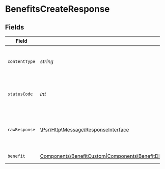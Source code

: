 # BenefitsCreateResponse


## Fields

| Field                                                                                                                                                                                                                        | Type                                                                                                                                                                                                                         | Required                                                                                                                                                                                                                     | Description                                                                                                                                                                                                                  |
| ---------------------------------------------------------------------------------------------------------------------------------------------------------------------------------------------------------------------------- | ---------------------------------------------------------------------------------------------------------------------------------------------------------------------------------------------------------------------------- | ---------------------------------------------------------------------------------------------------------------------------------------------------------------------------------------------------------------------------- | ---------------------------------------------------------------------------------------------------------------------------------------------------------------------------------------------------------------------------- |
| `contentType`                                                                                                                                                                                                                | *string*                                                                                                                                                                                                                     | :heavy_check_mark:                                                                                                                                                                                                           | HTTP response content type for this operation                                                                                                                                                                                |
| `statusCode`                                                                                                                                                                                                                 | *int*                                                                                                                                                                                                                        | :heavy_check_mark:                                                                                                                                                                                                           | HTTP response status code for this operation                                                                                                                                                                                 |
| `rawResponse`                                                                                                                                                                                                                | [\Psr\Http\Message\ResponseInterface](https://www.php-fig.org/psr/psr-7/#33-psrhttpmessageresponseinterface)                                                                                                                 | :heavy_check_mark:                                                                                                                                                                                                           | Raw HTTP response; suitable for custom response parsing                                                                                                                                                                      |
| `benefit`                                                                                                                                                                                                                    | [Components\BenefitCustom\|Components\BenefitDiscord\|Components\BenefitGitHubRepository\|Components\BenefitDownloadables\|Components\BenefitLicenseKeys\|Components\BenefitMeterCredit\|null](../../Models/Components/Benefit.md) | :heavy_minus_sign:                                                                                                                                                                                                           | Benefit created.                                                                                                                                                                                                             |
